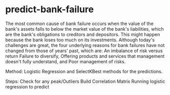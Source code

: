 # predict-bank-failure

The most common cause of bank failure occurs when the value of the bank's assets falls to below the market value of the bank's liabilities, which are the bank's obligations to creditors and depositors. This might happen because the bank loses too much on its investments.
Although today's challenges are great, the four underlying reasons for bank failures have not changed from those of years' past, which are:
An imbalance of risk versus return
Failure to diversify,
Offering products and services that management doesn't fully understand, and
Poor management of risks.

Method:
Logistic Regression and SelectKBest methods for the predictions.

Steps:
Check for any peak/Outliers
Build Correlation Matrix
Running logistic regression to predict

